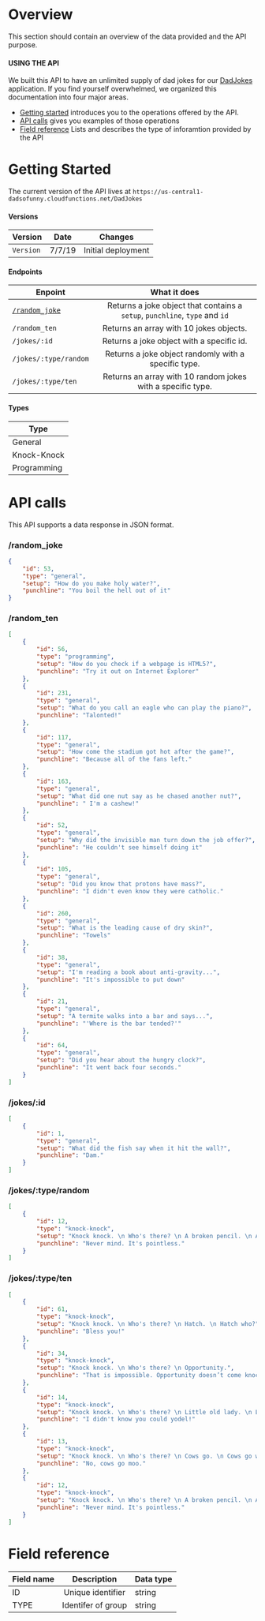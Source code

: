 # Overview
This section should contain an overview of the data provided and the API purpose.

#### USING THE API

We built this API to have an unlimited supply of dad jokes for our [DadJokes](https://github.com/KegenGuyll/DadJokes) application. 
If you find yourself overwhelmed, we organized this documentation into four major areas.

* [Getting started](#getting-started) introduces you to the operations offered by the API.
* [API calls](#api-calls) gives you examples of those operations
* [Field reference](#field-reference) Lists and describes the type of inforamtion provided by the API





# Getting Started

The current version of the API lives at ```https://us-central1-dadsofunny.cloudfunctions.net/DadJokes```

#### Versions

| Version       | Date          | Changes            |
| ------------- |:-------------:|:------------------:|
| `Version`     |  7/7/19       | Initial deployment | 


#### Endpoints

| Enpoint       | What it does                                                                |
| ------------- |:---------------------------------------------------------------------------:|
| [`/random_joke`](#/random_joke)| Returns a joke object that contains a `setup`, `punchline`, `type` and `id` |
| `/random_ten` | Returns an array with 10 jokes objects.                                     |
| `/jokes/:id`  | Returns a joke object with a specific id.                                   |
| `/jokes/:type/random`| Returns a joke object randomly with a specific type.                 |
| `/jokes/:type/ten`| Returns an array with 10 random jokes with a specific type.             | 


#### Types
|Type|
|----|
|General|
|Knock-Knock|
|Programming|



# API calls

This API supports a data response in JSON format.

### /random_joke
```json
{
    "id": 53,
    "type": "general",
    "setup": "How do you make holy water?",
    "punchline": "You boil the hell out of it"
}
```

### /random_ten
```json
[
    {
        "id": 56,
        "type": "programming",
        "setup": "How do you check if a webpage is HTML5?",
        "punchline": "Try it out on Internet Explorer"
    },
    {
        "id": 231,
        "type": "general",
        "setup": "What do you call an eagle who can play the piano?",
        "punchline": "Talonted!"
    },
    {
        "id": 117,
        "type": "general",
        "setup": "How come the stadium got hot after the game?",
        "punchline": "Because all of the fans left."
    },
    {
        "id": 163,
        "type": "general",
        "setup": "What did one nut say as he chased another nut?",
        "punchline": " I'm a cashew!"
    },
    {
        "id": 52,
        "type": "general",
        "setup": "Why did the invisible man turn down the job offer?",
        "punchline": "He couldn't see himself doing it"
    },
    {
        "id": 105,
        "type": "general",
        "setup": "Did you know that protons have mass?",
        "punchline": "I didn't even know they were catholic."
    },
    {
        "id": 260,
        "type": "general",
        "setup": "What is the leading cause of dry skin?",
        "punchline": "Towels"
    },
    {
        "id": 38,
        "type": "general",
        "setup": "I'm reading a book about anti-gravity...",
        "punchline": "It's impossible to put down"
    },
    {
        "id": 21,
        "type": "general",
        "setup": "A termite walks into a bar and says...",
        "punchline": "'Where is the bar tended?'"
    },
    {
        "id": 64,
        "type": "general",
        "setup": "Did you hear about the hungry clock?",
        "punchline": "It went back four seconds."
    }
]
```


### /jokes/:id
```json
[
    {
        "id": 1,
        "type": "general",
        "setup": "What did the fish say when it hit the wall?",
        "punchline": "Dam."
    }
]
```


### /jokes/:type/random
```json
[
    {
        "id": 12,
        "type": "knock-knock",
        "setup": "Knock knock. \n Who's there? \n A broken pencil. \n A broken pencil who?",
        "punchline": "Never mind. It's pointless."
    }
]
```



### /jokes/:type/ten
```json
[
    {
        "id": 61,
        "type": "knock-knock",
        "setup": "Knock knock. \n Who's there? \n Hatch. \n Hatch who?",
        "punchline": "Bless you!"
    },
    {
        "id": 34,
        "type": "knock-knock",
        "setup": "Knock knock. \n Who's there? \n Opportunity.",
        "punchline": "That is impossible. Opportunity doesn’t come knocking twice!"
    },
    {
        "id": 14,
        "type": "knock-knock",
        "setup": "Knock knock. \n Who's there? \n Little old lady. \n Little old lady who?",
        "punchline": "I didn't know you could yodel!"
    },
    {
        "id": 13,
        "type": "knock-knock",
        "setup": "Knock knock. \n Who's there? \n Cows go. \n Cows go who?",
        "punchline": "No, cows go moo."
    },
    {
        "id": 12,
        "type": "knock-knock",
        "setup": "Knock knock. \n Who's there? \n A broken pencil. \n A broken pencil who?",
        "punchline": "Never mind. It's pointless."
    }
]
```


# Field reference


|Field name | Description | Data type |
|-----------|:-----------:|:----------|
|ID         |Unique identifier| string|
|TYPE       |Identifer of group| string|  
